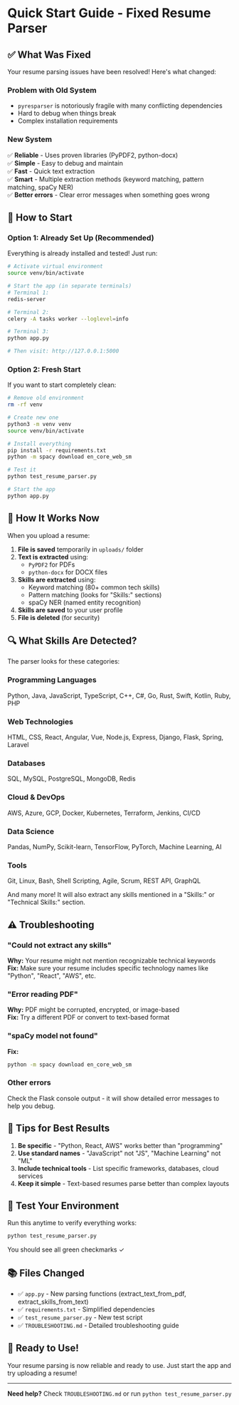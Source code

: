# Quick Start Guide - Fixed Resume Parser

## ✅ What Was Fixed

Your resume parsing issues have been resolved! Here's what changed:

### Problem with Old System
- `pyresparser` is notoriously fragile with many conflicting dependencies
- Hard to debug when things break
- Complex installation requirements

### New System
✅ **Reliable** - Uses proven libraries (PyPDF2, python-docx)  
✅ **Simple** - Easy to debug and maintain  
✅ **Fast** - Quick text extraction  
✅ **Smart** - Multiple extraction methods (keyword matching, pattern matching, spaCy NER)  
✅ **Better errors** - Clear error messages when something goes wrong  

## 🚀 How to Start

### Option 1: Already Set Up (Recommended)
Everything is already installed and tested! Just run:

```bash
# Activate virtual environment
source venv/bin/activate

# Start the app (in separate terminals)
# Terminal 1:
redis-server

# Terminal 2:
celery -A tasks worker --loglevel=info

# Terminal 3:
python app.py

# Then visit: http://127.0.0.1:5000
```

### Option 2: Fresh Start
If you want to start completely clean:

```bash
# Remove old environment
rm -rf venv

# Create new one
python3 -m venv venv
source venv/bin/activate

# Install everything
pip install -r requirements.txt
python -m spacy download en_core_web_sm

# Test it
python test_resume_parser.py

# Start the app
python app.py
```

## 📝 How It Works Now

When you upload a resume:

1. **File is saved** temporarily in `uploads/` folder
2. **Text is extracted** using:
   - `PyPDF2` for PDFs
   - `python-docx` for DOCX files
3. **Skills are extracted** using:
   - Keyword matching (80+ common tech skills)
   - Pattern matching (looks for "Skills:" sections)
   - spaCy NER (named entity recognition)
4. **Skills are saved** to your user profile
5. **File is deleted** (for security)

## 🔍 What Skills Are Detected?

The parser looks for these categories:

### Programming Languages
Python, Java, JavaScript, TypeScript, C++, C#, Go, Rust, Swift, Kotlin, Ruby, PHP

### Web Technologies
HTML, CSS, React, Angular, Vue, Node.js, Express, Django, Flask, Spring, Laravel

### Databases
SQL, MySQL, PostgreSQL, MongoDB, Redis

### Cloud & DevOps
AWS, Azure, GCP, Docker, Kubernetes, Terraform, Jenkins, CI/CD

### Data Science
Pandas, NumPy, Scikit-learn, TensorFlow, PyTorch, Machine Learning, AI

### Tools
Git, Linux, Bash, Shell Scripting, Agile, Scrum, REST API, GraphQL

And many more! It will also extract any skills mentioned in a "Skills:" or "Technical Skills:" section.

## ⚠️ Troubleshooting

### "Could not extract any skills"
**Why:** Your resume might not mention recognizable technical keywords  
**Fix:** Make sure your resume includes specific technology names like "Python", "React", "AWS", etc.

### "Error reading PDF"
**Why:** PDF might be corrupted, encrypted, or image-based  
**Fix:** Try a different PDF or convert to text-based format

### "spaCy model not found"
**Fix:**
```bash
python -m spacy download en_core_web_sm
```

### Other errors
Check the Flask console output - it will show detailed error messages to help you debug.

## 🎯 Tips for Best Results

1. **Be specific** - "Python, React, AWS" works better than "programming"
2. **Use standard names** - "JavaScript" not "JS", "Machine Learning" not "ML"
3. **Include technical tools** - List specific frameworks, databases, cloud services
4. **Keep it simple** - Text-based resumes parse better than complex layouts

## 🧪 Test Your Environment

Run this anytime to verify everything works:

```bash
python test_resume_parser.py
```

You should see all green checkmarks ✓

## 📚 Files Changed

- ✅ `app.py` - New parsing functions (extract_text_from_pdf, extract_skills_from_text)
- ✅ `requirements.txt` - Simplified dependencies
- ✅ `test_resume_parser.py` - New test script
- ✅ `TROUBLESHOOTING.md` - Detailed troubleshooting guide

## 🎉 Ready to Use!

Your resume parsing is now reliable and ready to use. Just start the app and try uploading a resume!

---

**Need help?** Check `TROUBLESHOOTING.md` or run `python test_resume_parser.py`


